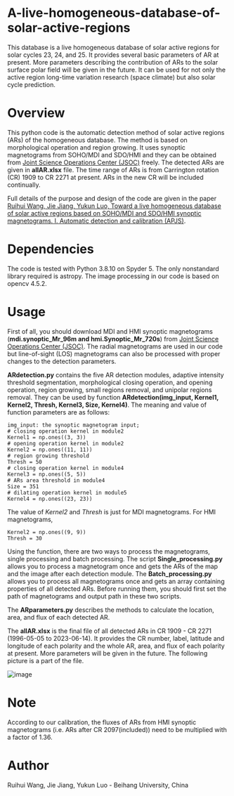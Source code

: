 # A-live-homogeneous-database-of-solar-active-regions
This database is a live homogeneous database of solar active regions for solar cycles 23, 24, and 25. It provides several basic parameters of AR at present. More parameters describing the contribution of ARs to the solar surface polar field will be given in the future. It can be used for not only the active region long-time variation research (space climate) but also solar cycle prediction.

# Overview
This python code is the automatic detection method of solar active regions (ARs) of the homogeneous database. The method is based on morphological operation and region growing. It uses synoptic magnetograms from SOHO/MDI and SDO/HMI and they can be obtained from [Joint Science Operations Center (JSOC)](http://jsoc.stanford.edu/) freely. The detected ARs are given in **allAR.xlsx** file. The time range of ARs is from Carrington rotation (CR) 1909 to CR 2271 at present. ARs in the new CR will be included continually.

Full details of the purpose and design of the code are given in the paper [Ruihui Wang, Jie Jiang, Yukun Luo, Toward a live homogeneous database of solar active regions based on SOHO/MDI and SDO/HMI synoptic magnetograms. I. Automatic detection and calibration (APJS)](https://doi.org/10.3847/1538-4365/acef1b).

# Dependencies
The code is tested with Python 3.8.10 on Spyder 5. The only nonstandard library required is astropy. The image processing in our code is based on opencv 4.5.2.

# Usage
First of all, you should download MDI and HMI synoptic magnetograms (**mdi.synoptic_Mr_96m and hmi.Synoptic_Mr_720s**) from [Joint Science Operations Center (JSOC)](http://jsoc.stanford.edu/). The radial magnetograms are used in our code but line-of-sight (LOS) magnetograms can also be processed with proper changes to the detection parameters.

**ARdetection.py** contains the five AR detection modules, adaptive intensity threshold segmentation, morphological closing operation, and opening operation, region growing, small regions removal, and unipolar regions removal. They can be used by function **ARdetection(img_input, Kernel1, Kernel2, Thresh, Kernel3, Size, Kernel4)**. The meaning and value of function parameters are as follows:

    img_input: the synoptic magnetogram input;    
    # closing operation kernel in module2
    Kernel1 = np.ones((3, 3))
    # opening operation kernel in module2
    Kernel2 = np.ones((11, 11))
    # region growing threshold
    Thresh = 50
    # closing operation kernel in module4
    Kernel3 = np.ones((5, 5))
    # ARs area threshold in module4
    Size = 351
    # dilating operation kernel in module5
    Kernel4 = np.ones((23, 23))
The value of *Kernel2* and *Thresh* is just for MDI magnetograms. For HMI magnetograms, 
    
    Kernel2 = np.ones((9, 9))
    Thresh = 30

Using the function, there are two ways to process the magnetograms, single processing and batch processing. The script **Single_processing.py** allows you to process a magnetogram once and gets the ARs of the map and the image after each detection module. The **Batch_processing.py** allows you to process all magnetograms once and gets an array containing properties of all detected ARs. Before running them, you should first set the path of magnetograms and output path in these two scripts. 

The **ARparameters.py** describes the methods to calculate the location, area, and flux of each detected AR.

The **allAR.xlsx** is the final file of all detected ARs in CR 1909 - CR 2271 (1996-05-05 to 2023-06-14). It provides the CR number, label, latitude and longitude of each polarity and the whole AR, area, and flux of each polarity at present. More parameters will be given in the future. The following picture is a part of the file.

![image](https://user-images.githubusercontent.com/110174507/212001212-009552ff-1e3b-4011-b147-97a5a33fc4c6.png)

# Note
According to our calibration, the fluxes of ARs from HMI synoptic magnetograms (i.e. ARs after CR 2097(included)) need to be multiplied with a factor of 1.36. 

# Author
Ruihui Wang, Jie Jiang, Yukun Luo - Beihang University, China
